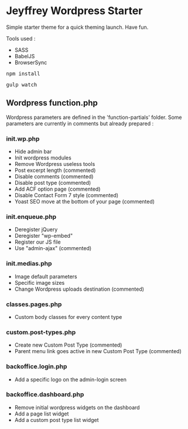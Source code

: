 # Jeyffrey Wordpress Starter


Simple starter theme for a quick theming launch. Have fun.

Tools used :
- SASS
- BabelJS
- BrowserSync


<pre>npm install</pre>
<pre>gulp watch</pre>

## Wordpress function.php
Wordpress parameters are defined in the 'function-partials' folder.
Some parameters are currently in comments but already prepared :

### init.wp.php
- Hide admin bar
- Init wordpress modules
- Remove Wordpress useless tools
- Post excerpt length (commented)
- Disable comments (commented)
- Disable post type (commented)
- Add ACF option page (commented)
- Disable Contact Form 7 style (commented)
- Yoast SEO move at the bottom of your page (commented)

### init.enqueue.php
- Deregister jQuery
- Deregister "wp-embed"
- Register our JS file
- Use "admin-ajax" (commented)

### init.medias.php
- Image default parameters
- Specific image sizes
- Change Wordpress uploads destination (commented)

### classes.pages.php
- Custom body classes for every content type

### custom.post-types.php
- Create new Custom Post Type (commented)
- Parent menu link goes active in new Custom Post Type (commented)

### backoffice.login.php
- Add a specific logo on the admin-login screen

### backoffice.dashboard.php
- Remove initial wordpress widgets on the dashboard
- Add a page list widget
- Add a custom post type list widget
